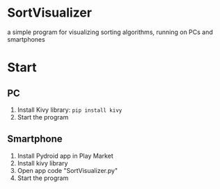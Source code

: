# SortVisualizer
a simple program for visualizing sorting algorithms, running on PCs and smartphones

# Start

## PC

1) Install Kivy library: `pip install kivy`
2) Start the program

## Smartphone

1) Install Pydroid app in Play Market
2) Install kivy library
3) Open app code "SortVisualizer.py"
4) Start the program
